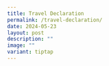 ```yaml
---
title: Travel Declaration
permalink: /travel-declaration/
date: 2024-05-23
layout: post
description: ""
image: ""
variant: tiptap
---
```

